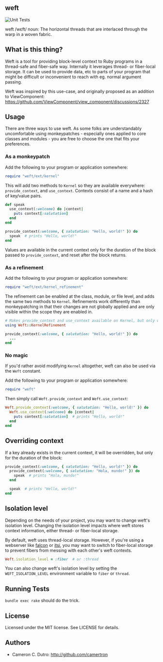 ## weft

![Unit Tests](https://github.com/camertron/weft/actions/workflows/unit_tests.yml/badge.svg?branch=main)

weft /wɛft/ noun: The horizontal threads that are interlaced through the warp in a woven fabric.

## What is this thing?

Weft is a tool for providing block-level context to Ruby programs in a thread-safe and fiber-safe way. Internally it leverages thread- or fiber-local storage. It can be used to provide data, etc to parts of your program that might be difficult or inconvenient to reach with eg. normal argument passing.

Weft was inspired by this use-case, and originally proposed as an addition to ViewComponent: https://github.com/ViewComponent/view_component/discussions/2327

## Usage

There are three ways to use weft. As some folks are understandably uncomfortable using monkeypatches - especially ones applied to core classes and modules - you are free to choose the one that fits your preferences.

### As a monkeypatch

Add the following to your program or application somewhere:

```ruby
require "weft/ext/kernel"
```

This will add two methods to `Kernel` so they are available everywhere: `provide_context`, and `use_context`. Contexts consist of a name and a hash of key/value pairs.

```ruby
def speak
  use_context(:welcome) do |context|
    puts context[:salutation]
  end
end

provide_context(:welcome, { salutation: "Hello, world!" }) do
  speak  # prints "Hello, world!"
end
```

Values are available in the current context only for the duration of the block passed to `provide_context`, and reset after the block returns.

### As a refinement

Add the following to your program or application somewhere:

```ruby
require "weft/ext/kernel_refinement"
```

The refinement can be enabled at the class, module, or file level, and adds the same two methods to `Kernel`. Refinements work differently than monkeypatching in that their changes are not globally applied and are only visible within the scope they are enabled in.

```ruby
# Makes provide_context and use_context available on Kernel, but only within this file
using Weft::KernelRefinement

provide_context(:welcome, { salutation: "Hello, world!" }) do
  ...
end
```

### No magic

If you'd rather avoid modifying `Kernel` altogether, weft can also be used via the `Weft` constant.

Add the following to your program or application somewhere:

```ruby
require "weft"
```

Then simply call `Weft.provide_context` and `Weft.use_context`:

```ruby
Weft.provide_context(:welcome, { salutation: "Hello, world!" }) do
  Weft.use_context(:welcome) do |context|
    puts context[:salutation]  # prints "Hello, world!"
  end
end
```

## Overriding context

If a key already exists in the current context, it will be overridden, but only for the duration of the block:

```ruby
provide_context(:welcome, { salutation: "Hello, world!" }) do
  provide_context(:welcome, { salutation: "Hola, mundo!" }) do
    speak  # prints "Hola, mundo!"
  end

  speak  # prints "Hello, world!"
end
```

## Isolation level

Depending on the needs of your project, you may want to change weft's isolation level. Changing the isolation level impacts where weft stores context information, either thread- or fiber-local storage.

By default, weft uses thread-local storage. However, if you're using a webserver like [falcon](https://github.com/socketry/falcon) or [itsi](https://github.com/wouterken/itsi), you may want to switch to fiber-local storage to prevent fibers from messing with each other's weft contexts.

```ruby
Weft.isolation_level = :fiber  # or :thread
```

You can also change weft's isolation level by setting the `WEFT_ISOLATION_LEVEL` environment variable to `fiber` or `thread`.

## Running Tests

`bundle exec rake` should do the trick.

## License

Licensed under the MIT license. See LICENSE for details.

## Authors

* Cameron C. Dutro: http://github.com/camertron
